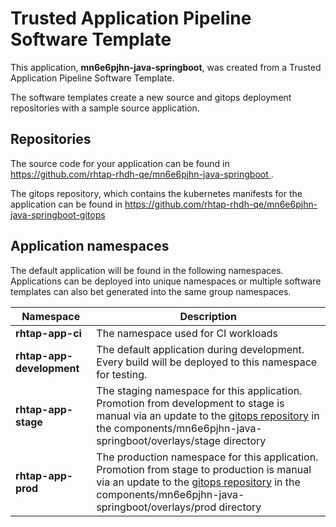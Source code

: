 # Trusted Application Pipeline Software Template

This application, **mn6e6pjhn-java-springboot**, was created from a Trusted Application Pipeline Software Template.

The software templates create a new source and gitops deployment repositories with a sample source application. 

## Repositories

The source code for your application can be found in [https://github.com/rhtap-rhdh-qe/mn6e6pjhn-java-springboot ](https://github.com/rhtap-rhdh-qe/mn6e6pjhn-java-springboot ).
 
The gitops repository, which contains the kubernetes manifests for the application can be found in 
[https://github.com/rhtap-rhdh-qe/mn6e6pjhn-java-springboot-gitops ](https://github.com/rhtap-rhdh-qe/mn6e6pjhn-java-springboot-gitops ) 

## Application namespaces 

The default application will be found in the following namespaces. Applications can be deployed into unique namespaces or multiple software templates can also bet generated into the same group namespaces.  

|  Namespace   |  Description   |  
| -------- | -------- |
| **rhtap-app-ci** | The namespace used for CI workloads |
| **rhtap-app-development** | The default application during development. Every build will be deployed to this namespace for testing. |
| **rhtap-app-stage** | The staging namespace for this application. Promotion from development to stage is manual via an update to the [gitops repository](https://github.com/rhtap-rhdh-qe/mn6e6pjhn-java-springboot-gitops ) in the components/mn6e6pjhn-java-springboot/overlays/stage directory |
| **rhtap-app-prod** | The production namespace for this application. Promotion from stage to production is manual via an update to the [gitops repository](https://github.com/rhtap-rhdh-qe/mn6e6pjhn-java-springboot-gitops ) in the components/mn6e6pjhn-java-springboot/overlays/prod directory |